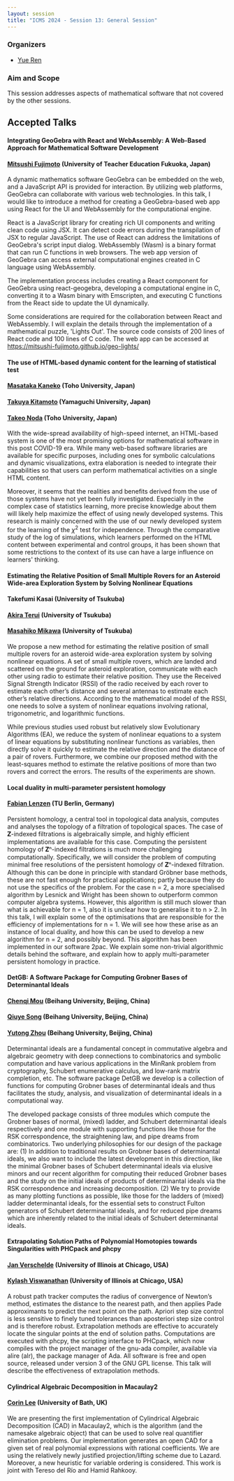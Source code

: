 ```yaml
---
layout: session
title: "ICMS 2024 - Session 13: General Session"
---
```

### Organizers
   * [Yue Ren](https://yueren.de)<br/>

### Aim and Scope
This session addresses aspects of mathematical software that not covered by the other sessions.

## Accepted Talks

#### Integrating GeoGebra with React and WebAssembly: A Web-Based Approach for Mathematical Software Development
#### [Mitsushi Fujimoto](mailto:fujimoto@fukuoka-edu.ac.jp) (University of Teacher Education Fukuoka, Japan)

A dynamic mathematics software GeoGebra can be embedded on the web, and a
JavaScript API is provided for interaction. By utilizing web platforms, GeoGebra
can collaborate with various web technologies. In this talk, I would like to
introduce a method for creating a GeoGebra-based web app using React for the UI
and WebAssembly for the computational engine.

React is a JavaScript library for creating rich UI components and writing clean
code using JSX. It can detect code errors during the transpilation of JSX to
regular JavaScript. The use of React can address the limitations of GeoGebra's
script input dialog. WebAssembly (Wasm) is a binary format that can run C
functions in web browsers. The web app version of GeoGebra can access external
computational engines created in C language using WebAssembly.

The implementation process includes creating a React component for GeoGebra
using react-geogebra, developing a computational engine in C, converting it to a
Wasm binary with Emscripten, and executing C functions from the React side to
update the UI dynamically.

Some considerations are required for the collaboration between React and
WebAssembly. I will explain the details through the implementation of a
mathematical puzzle, 'Lights Out'. The source code consists of 200 lines of
React code and 100 lines of C code. The web app can be accessed at
https://mitsushi-fujimoto.github.io/geo-lights/


#### The use of HTML-based dynamic content for the learning of statistical test
#### [Masataka Kaneko](mailto:masataka.kaneko@phar.toho-u.ac.jp) (Toho University, Japan)
#### [Takuya Kitamoto](mailto:kitamoto@yamaguchi-u.ac.jp) (Yamaguchi University, Japan)
#### [Takeo Noda](mailto:noda@c.sci.toho-u.ac.jp) (Toho University, Japan)

With the wide-spread availability of high-speed internet,
an HTML-based system is one of the most promising options
for mathematical software in this post COVID-19 era.
While many web-based software libraries are available
for specific purposes, including ones for symbolic calculations
and dynamic visualizations, extra elaboration is needed
to integrate their capabilities so that users can perform
mathematical activities on a single HTML content.

Moreover, it seems that the realities and benefits derived from
the use of those systems have not yet been fully investigated.
Especially in the complex case of statistics learning, more precise
knowledge about them will likely help maximize the effect of
using newly developed systems. This research is mainly concerned
with the use of our newly developed system for the learning
of the $\chi^2$ test for independence.
Through the comparative study of the log of simulations,
which learners performed on the HTML content between
experimental and control groups, it has been shown that
some restrictions to the context of its use can have
a large influence on learners' thinking.


#### Estimating the Relative Position of Small Multiple Rovers for an Asteroid Wide-area Exploration System by Solving Nonlinear Equations
#### Takefumi Kasai (University of Tsukuba)
#### [Akira Terui](https://researchmap.jp/aterui) (University of Tsukuba)
#### [Masahiko Mikawa](https://mikawalab.org/) (University of Tsukuba)

We propose a new method for estimating the relative position of small multiple rovers for an asteroid wide-area exploration system by solving nonlinear equations. A set of small multiple rovers, which are landed and scattered on the ground for asteroid exploration, communicate with each other using radio to estimate their relative position. They use the Received Signal Strength Indicator (RSSI) of the radio received by each rover to estimate each other’s distance and several antennas to estimate each other’s relative directions. According to the mathematical model of the RSSI, one needs to solve a system of nonlinear equations involving rational, trigonometric, and logarithmic functions.

While previous studies used robust but relatively slow Evolutionary Algorithms (EA), we reduce the system of nonlinear equations to a system of linear equations by substituting nonlinear functions as variables, then directly solve it quickly to estimate the relative direction and the distance of a pair of rovers. Furthermore, we combine our proposed method with the least-squares method to estimate the relative positions of more than two rovers and correct the errors. The results of the experiments are shown.


#### Local duality in multi-parameter persistent homology
#### [Fabian Lenzen](mailto:fabian.lenzen@tu-berlin.de) (TU Berlin, Germany)

Persistent homology, a central tool in topological data analysis, computes and analyses the topology of a filtration of topological spaces. The case of 𝐙-indexed filtrations is algebraically simple, and highly efficient implementations are available for this case. Computing the persistent homology of 𝐙ⁿ-indexed filtrations is much more challenging computationally. Specifically, we will consider the problem of computing minimal free resolutions of the persistent homology of 𝐙ⁿ-indexed filtration. Although this can be done in principle with standard Gröbner base methods, these are not fast enough for practical applications; partly because they do not use the specifics of the problem. For the case n = 2, a more specialised algorithm by Lesnick and Wright has been shown to outperform common computer algebra systems. However, this algorithm is still much slower than what is achievable for n = 1, also it is unclear how to generalise it to n > 2. In this talk, I will explain some of the optimisations that are responsible for the efficiency of implementations for n = 1. We will see how these arise as an instance of local duality, and how this can be used to develop a new algorithm for n = 2, and possibly beyond. This algorithm has been implemented in our software 2pac. We explain some non-trivial algorithmic details behind the software, and explain how to apply multi-parameter persistent homology in practice.


#### DetGB: A Software Package for Computing Grobner Bases of Determinantal Ideals
#### [Chenqi Mou](http://www.cmou.net/) (Beihang University, Beijing, China)
#### [Qiuye Song](mailto:qiuye.song@buaa.edu.cn) (Beihang University, Beijing, China)
#### [Yutong Zhou](mailto:zpengyt@buaa.edu.cn) (Beihang University, Beijing, China)

Determinantal ideals are a fundamental concept in commutative algebra and algebraic geometry with deep connections to combinatorics and symbolic computation and have various applications in the MinRank problem from cryptography, Schubert enumerative calculus, and low-rank matrix completion, etc. The software package DetGB we develop is a collection of functions for computing Grobner bases of determinantal ideals and thus facilitates the study, analysis, and visualization of determinantal ideals in a computational way.

The developed package consists of three modules which compute the Grobner bases of normal, (mixed) ladder, and Schubert determinantal ideals respectively and one module with supporting functions like those for the RSK correspondence, the straightening law, and pipe dreams from combinatorics. Two underlying philosophies for our design of the package are: (1) In addition to traditional results on Grobner bases of determinantal ideals, we also want to include the latest development in this direction, like the minimal Grobner bases of Schubert determinantal ideals via elusive minors and our recent algorithm for computing their reduced Grobner bases and the study on the initial ideals of products of determinantal ideals via the RSK correspondence and increasing decomposition. (2) We try to provide as many plotting functions as possible, like those for the ladders of (mixed) ladder determinantal ideals, for the essential sets to construct Fulton generators of Schubert determinantal ideals, and for reduced pipe dreams which are inherently related to the initial ideals of Schubert determinantal ideals.


#### Extrapolating Solution Paths of Polynomial Homotopies towards Singularities with PHCpack and phcpy
#### [Jan Verschelde](https://homepages.math.uic.edu/~jan/) (University of Illinois at Chicago, USA)
#### [Kylash Viswanathan](mailto:kviswa5@uic.edu) (University of Illinois at Chicago, USA)


A robust path tracker computes the radius of convergence of Newton’s method, estimates the distance to the nearest path, and then applies Pade approximants to predict the next point on the path. Apriori step size control is less sensitive to finely tuned tolerances than aposteriori step size control and is therefore robust. Extrapolation methods are effective to accurately locate the singular points at the end of solution paths. Computations are executed with phcpy, the scripting interface to PHCpack, which now compiles with the project manager of the gnu-ada compiler, available via alire (alr), the package manager of Ada. All software is free and open source, released under version 3 of the GNU GPL license. This talk will describe the effectiveness of extrapolation methods.


#### Cylindrical Algebraic Decomposition in Macaulay2
#### [Corin Lee](https://people.bath.ac.uk/cel34/) (University of Bath, UK)


We are presenting the first implementation of Cylindrical Algebraic Decomposition (CAD) in Macaulay2, which is the algorithm (and the namesake algebraic object) that can be used to solve real quantifier elimination problems. Our implementation generates an open CAD for a given set of real polynomial expressions with rational coefficients. We are using the relatively newly justified projection/lifting scheme due to Lazard. Moreover, a new heuristic for variable ordering is considered. This work is joint with Tereso del Río and Hamid Rahkooy.
